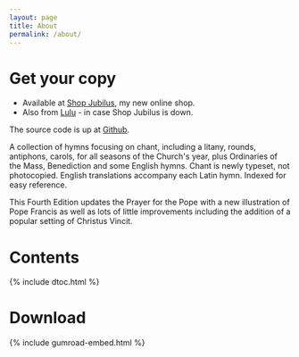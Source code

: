 ```yaml
---
layout: page
title: About
permalink: /about/
---
```


Get your copy
=============

* Available at [Shop Jubilus](https://shop.jubil.us), my new online shop.
* Also from [Lulu](https://www.lulu.com/spotlight/brandt/) - in case Shop Jubilus is down.

The source code is up at [Github](http://github.com/veromary/newbookoldhymns).

A collection of hymns focusing on chant, including a litany, rounds, antiphons, carols, for all seasons of the Church's year, plus Ordinaries of the Mass, Benediction and some English hymns. Chant is newly typeset, not photocopied. English translations accompany each Latin hymn. Indexed for easy reference.

This Fourth Edition updates the Prayer for the Pope with a new illustration of Pope Francis as well as lots of little improvements including the addition of a popular setting of Christus Vincit.

Contents
========

{% include dtoc.html %}

Download
========

{% include gumroad-embed.html %}


